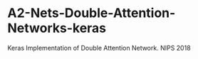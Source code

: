 # A2-Nets-Double-Attention-Networks-keras
Keras Implementation of Double Attention Network. NIPS 2018
